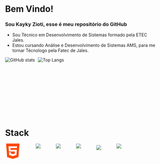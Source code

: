 <h1 style="font-weight: bold;">Bem Vindo!</h1>
<h3>Sou Kayky Zioti, esse é meu repositório do GitHub</h3>
<ul>
      <li>Sou Técnico em Desenvolvimento de Sistemas formado pela ETEC Jales.</li>
      <li>Estou cursando Análise e Desenvolvimento de Sistemas AMS, para me tornar Técnologo pela Fatec de Jales.</li>
</ul>

<div style="display: flex; gap:10px; margin-top: 10px;">
      <img style="height: 190px;" src="https://github-readme-stats.vercel.app/api?username=kaykyOne&show_icons=true&theme=radical" alt="GitHub stats">  
      <img style="height: 190px;" src="https://github-readme-stats.vercel.app/api/top-langs/?username=kaykyOne&layout=compact&theme=radical" alt="Top Langs"></td>
</div>

<h1 style="font-weight: semi-bold;">Stack</h1>
<div style="display: flex; gap: 50px; align-items: center;">
      <img style="height: 50px;" src=".\html.png"/>
      <img style="height: 50px;" src="https://cdn1.iconfinder.com/data/icons/social-media-logos-7/64/css-3-512.png"/>
      <img style="height: 50px;" src="https://static-00.iconduck.com/assets.00/node-js-icon-1817x2048-g8tzf91e.png"/>
      <img style="height: 50px;" src="https://img.icons8.com/color/512/javascript.png"/>
      <img style="height: 40px;" src="https://static-00.iconduck.com/assets.00/tailwind-css-icon-2048x1229-u8dzt4uh.png"/>
      <img style="height: 50px;" src="https://static-00.iconduck.com/assets.00/c-sharp-c-icon-1822x2048-wuf3ijab.png"/>
</div>

